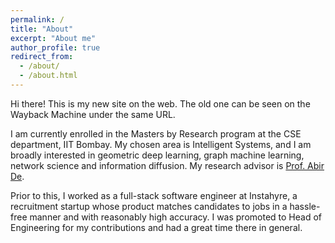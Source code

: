```yaml
---
permalink: /
title: "About"
excerpt: "About me"
author_profile: true
redirect_from: 
  - /about/
  - /about.html
---
```


Hi there! This is my new site on the web. The old one can be seen on the Wayback Machine under the same URL.

I am currently enrolled in the Masters by Research program at the CSE department, IIT Bombay. My chosen area is Intelligent Systems, and I am broadly interested in geometric deep learning, graph machine learning, network science and information diffusion. My research advisor is [Prof. Abir De](https://abir-de.github.io/).

Prior to this, I worked as a full-stack software engineer at Instahyre, a recruitment startup whose product matches candidates to jobs in a hassle-free manner and with reasonably high accuracy. I was promoted to Head of Engineering for my contributions and had a great time there in general.
